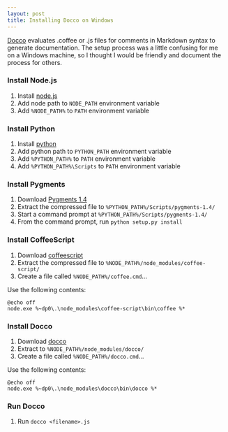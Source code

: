 ```yaml
---
layout: post
title: Installing Docco on Windows
---
```


[Docco](http://jashkenas.github.com/docco/) evaluates .coffee or .js files for comments in Markdown syntax to generate 
documentation. The setup process was a little confusing for me on a Windows machine, so I thought I would be friendly
and document the process for others.

### Install Node.js

1. Install [node.js](http://nodejs.org/#download)
2. Add node path to `NODE_PATH` environment variable
3. Add `%NODE_PATH%` to `PATH` environment variable


### Install Python

1. Install [python](http://www.python.org/download/releases/2.7.2/)
2. Add python path to `PYTHON_PATH` environment variable
3. Add `%PYTHON_PATH%` to `PATH` environment variable
4. Add `%PYTHON_PATH%\Scripts` to `PATH` environment variable


### Install Pygments

1. Download [Pygments 1.4](https://bitbucket.org/birkenfeld/pygments-main/downloads)
2. Extract the compressed file to `%PYTHON_PATH%/Scripts/pygments-1.4/`
3. Start a command prompt at `%PYTHON_PATH%/Scripts/pygments-1.4/`
4. From the command prompt, run `python setup.py install`


### Install CoffeeScript

1. Download [coffeescript](http://coffeescript.org/#top)
2. Extract the compressed file to `%NODE_PATH%/node_modules/coffee-script/`
3. Create a file called `%NODE_PATH%/coffee.cmd`...

Use the following contents:

    @echo off
    node.exe %~dp0\.\node_modules\coffee-script\bin\coffee %*


### Install Docco

1. Download [docco](https://github.com/jashkenas/docco/downloads)
2. Extract to `%NODE_PATH%/node_modules/docco/`
3. Create a file called `%NODE_PATH%/docco.cmd`...

Use the following contents:

    @echo off
    node.exe %~dp0\.\node_modules\docco\bin\docco %*


### Run Docco

1. Run `docco <filename>.js`